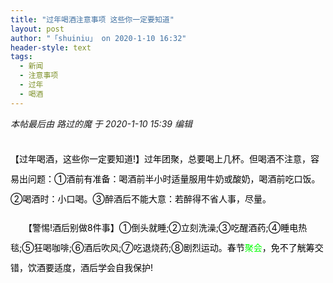 ```yaml
---
title: "过年喝酒注意事项 这些你一定要知道"
layout: post
author: "「shuiniu」 on 2020-1-10 16:32"
header-style: text
tags:
  - 新闻
  - 注意事项
  - 过年
  - 喝酒
---
```


<head></head>
<body>
 <i class="pstatus"> 本帖最后由 路过的魔 于 2020-1-10 15:39 编辑 </i>
 <br> 
 <br> 
 <p style="line-height:32px;text-indent:nullem;text-align:left"><font style="color:rgb(0, 0, 0)">【过年喝酒，这些你一定要知道!】过年团聚，总要喝上几杯。但喝酒不注意，容易出问题：①酒前有准备：喝酒前半小时适量服用牛奶或酸奶，喝酒前吃口饭。②喝酒时：小口喝。③醉酒后不能大意：若醉得不省人事，尽量。</font></p>
 <p style="line-height:32px;text-indent:nullem;text-align:left"><font style="color:rgb(0, 0, 0)">　　【警惕!酒后别做8件事】①倒头就睡;②立刻洗澡;③吃醒酒药;④睡电热毯;⑤狂喝咖啡;⑥酒后吹风;⑦吃退烧药;⑧剧烈运动。春节<font color="#00ff">聚会</font>，免不了觥筹交错，饮酒要适度，酒后学会自我保护!</font></p>
 <br>
</body>


